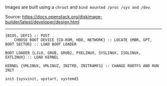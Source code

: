 Images are built using a `chroot` and `bind mounted /proc /sys and /dev`.

Source: https://docs.openstack.org/diskimage-builder/latest/developer/design.html

---

```
{BIOS, UEFI} :: POST
    CHOOSE BOOT DEVICE {CD-ROM, HDD, NETWORK} :: LOCATE {MBR, GPT, BOOT SECTOR} :: LOAD BOOT LOADER

BOOT LOADER {LILO, GRUB, GRUB2, PXELINUX, SYSLINUX, ISOLINUX, EXTLINUX} :: LOAD KERNEL

KERNEL {VMLINUX, VMLINUZ, INITRD, INITRAMFS} :: CHANGE ROOTFS AND RUN INIT

init {sysvinit, upstart, systemd}
```
